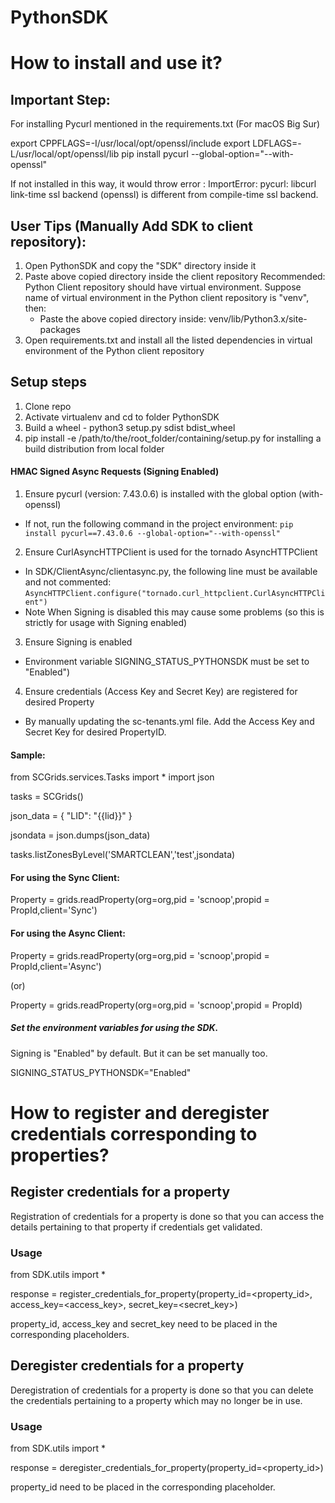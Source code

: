 # PythonSDK

# How to install and use it?

## Important Step:

For installing Pycurl mentioned in the requirements.txt
(For macOS Big Sur)

export CPPFLAGS=-I/usr/local/opt/openssl/include
export LDFLAGS=-L/usr/local/opt/openssl/lib
pip install pycurl --global-option="--with-openssl"

If not installed in this way, it would throw error : ImportError: pycurl: libcurl link-time ssl backend (openssl) is different from compile-time ssl backend.


## User Tips (Manually Add SDK to client repository):

1. Open PythonSDK and copy the "SDK" directory inside it
2. Paste above copied directory inside the client repository
   Recommended: Python Client repository should have virtual environment.
   Suppose name of virtual environment in the Python client repository is "venv", then: 
    - Paste the above copied directory inside: venv/lib/Python3.x/site-packages
3. Open requirements.txt and install all the listed dependencies in virtual environment of the Python client repository


## Setup steps

1. Clone repo
2. Activate virtualenv and cd to folder PythonSDK
3. Build a wheel - python3 setup.py sdist bdist_wheel
4. pip install -e /path/to/the/root_folder/containing/setup.py  for installing a build distribution from local folder

#### HMAC Signed Async Requests (Signing Enabled)
1. Ensure pycurl (version: 7.43.0.6) is installed with the global option (with-openssl)
- If not, run the following command in the project environment:
`pip install pycurl==7.43.0.6 --global-option="--with-openssl"`
2. Ensure CurlAsyncHTTPClient is used for the tornado AsyncHTTPClient 
- In SDK/ClientAsync/clientasync.py, the following line must be available and not commented:
`AsyncHTTPClient.configure("tornado.curl_httpclient.CurlAsyncHTTPClient")`
- Note When Signing is disabled this may cause some problems (so this is strictly for usage with Signing enabled)
3. Ensure Signing is enabled
- Environment variable SIGNING_STATUS_PYTHONSDK must be set to "Enabled")
4. Ensure credentials (Access Key and Secret Key) are registered for desired Property
- By manually updating the sc-tenants.yml file. Add the Access Key and Secret Key for desired PropertyID.

#### Sample:

from SCGrids.services.Tasks import * 
import json

tasks = SCGrids()

json_data = {
    "LID": "{{lid}}"
}

jsondata = json.dumps(json_data)
 
tasks.listZonesByLevel('SMARTCLEAN','test',jsondata)

#### For using the Sync Client:

Property = grids.readProperty(org=org,pid = 'scnoop',propid = PropId,client='Sync')

#### For using the Async Client:

Property = grids.readProperty(org=org,pid = 'scnoop',propid = PropId,client='Async')

(or)

Property = grids.readProperty(org=org,pid = 'scnoop',propid = PropId)

##### Set the environment variables for using the SDK.

Signing is "Enabled" by default. But it can be set manually too. 

SIGNING_STATUS_PYTHONSDK="Enabled"

# How to register and deregister credentials corresponding to properties?

## Register credentials for a property

Registration of credentials for a property is done so that you can access the details pertaining to that property if credentials get validated.

### Usage

from SDK.utils import *

response = register_credentials_for_property(property_id=<property_id>, access_key=<access_key>, secret_key=<secret_key>)

property_id, access_key and secret_key need to be placed in the corresponding placeholders.

## Deregister credentials for a property

Deregistration of credentials for a property is done so that you can delete the credentials pertaining to a property which may no longer be in use.

### Usage

from SDK.utils import *

response = deregister_credentials_for_property(property_id=<property_id>)

property_id need to be placed in the corresponding placeholder.



